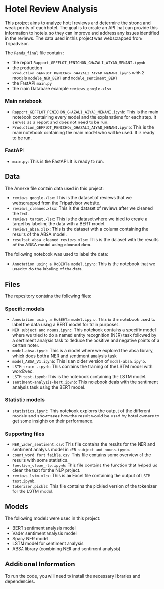 # Hotel Review Analysis

This project aims to analyze hotel reviews and determine the strong and weak points of each hotel. The goal is to create an API that can provide this information to hotels, so they can improve and address any issues identified in the reviews. The data used in this project was webscrapped from Tripadvisor.

The `Rendu_final` file  contain : 
- the report `Rapport_GEFFLOT_PENICHON_GHAZALI_AIYAD_MENANI.ipynb`
- the production `Production_GEFFLOT_PENICHON_GHAZALI_AIYAD_MENANI.ipynb` with 2 models `modele_NER_BERT` and `modele_sentiment_BERT` 
- the FastAPI `main.py`
- the main Database example `reviews_google.xlsx`

### Main notebook
- `Rapport_GEFFLOT_PENICHON_GHAZALI_AIYAD_MENANI.ipynb`: This is the main notebook containing every model and the explanations for each step. It serves as a report and does not need to be run.
- `Production_GEFFLOT_PENICHON_GHAZALI_AIYAD_MENANI.ipynb`: This is the main notebook containing the main model who will be used. It is ready to be run.

### FastAPI
- `main.py`: This is the FastAPI. It is ready to run.

## Data

The Annexe file contain data used in this project: 
- `reviews_google.xlsx`: This is the dataset of reviews that we webscrapped from the Tripadvisor website.
- `reviews_cleaned.xlsx`: This is the dataset of reviews after we cleaned the text.
- `reviews_target.xlsx`: This is the dataset where we tried to create a target by labeling the data with a BERT model.
- `reviews_absa.xlsx`: This is the dataset with a column containing the results of the ABSA model.
- `resultat_absa_cleaned_reviews.xlsx`: This is the dataset with the results of the ABSA model using cleaned data.

The following notebook was used to label the data:
- `Annotation using a RoBERTa model.ipynb`: This is the notebook that we used to do the labeling of the data.

## Files

The repository contains the following files:

### Specific models
- `Annotation using a RoBERTa model.ipynb`: This is the notebook used to label the data using a BERT model for train purposes.
- `NER subject and nouns.ipynb`: This notebook contains a specific model where we tried to do a named entity recognition (NER) task followed by a sentiment analysis task to deduce the positive and negative points of a certain hotel.
- `model-absa.ipynb`: This is a model where we explored the absa library, which does both a NER and sentiment analysis task.
- `model_ABSA_V1.ipynb`: This is an older version of `model-absa.ipynb`.
- `LSTM train .ipynb`: This contains the training of the LSTM model with word2vec.
- `LSTM test.ipynb`: This is the notebook containing the LSTM model.
- `sentiment-analysis-bert.ipynb`: This notebook deals with the sentiment analysis task using the BERT model.

### Statistic models
- `statistics.ipynb`: This notebook explores the output of the different models and showcases how the result would be used by hotel owners to get some insights on their performance.

### Supporting files
- `NER_vader_sentiment.csv`: This file contains the results for the NER and sentiment analysis model in `NER subject and nouns.ipynb`.
- `count_word fort faible.csv`: This file contains some overview of the results with some statistics.
- `function_clean_nlp.ipynb`: This file contains the function that helped us clean the text for the NLP project.
- `reviews_lstm.xlsx`: This is an Excel file containing the output of `LSTM test.ipynb`.
- `tokenizer.pickle`: This file contains the pickled version of the tokenizer for the LSTM model.

## Models

The following models were used in this project:
- BERT sentiment analysis model
- Vader sentiment analysis model
- Spacy NER model
- LSTM model for sentiment analysis
- ABSA library (combining NER and sentiment analysis)

## Additional Information

To run the code, you will need to install the necessary libraries and dependencies. 
